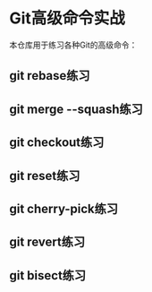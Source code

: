 # Git高级命令实战

本仓库用于练习各种Git的高级命令：

## git rebase练习
## git merge --squash练习
## git checkout练习
## git reset练习
## git cherry-pick练习
## git revert练习
## git bisect练习
